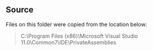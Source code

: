 ## Source ##

Files on this folder were copied from the location below:

>C:\Program Files (x86)\Microsoft Visual Studio 11.0\Common7\IDE\PrivateAssemblies